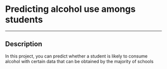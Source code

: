 # Predicting alcohol use amongs students

***

## Description

In this project, you can predict whether a student is likely to consume alcohol with certain data that can be obtained by the majority of schools